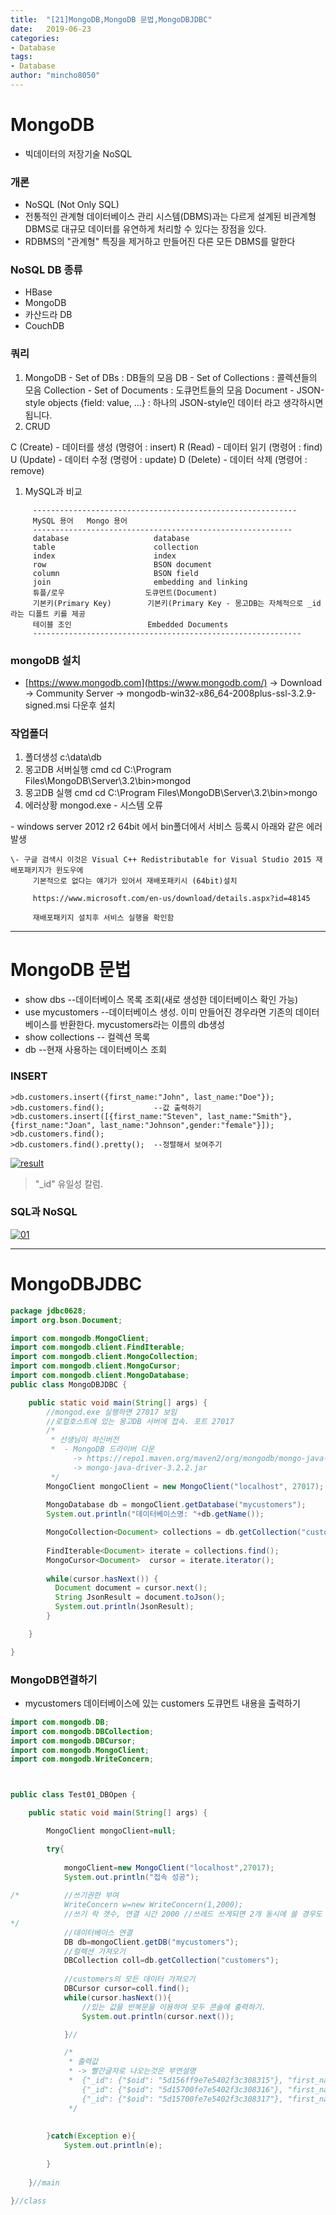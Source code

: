 ```yaml
---
title:  "[21]MongoDB,MongoDB 문법,MongoDBJDBC"
date:   2019-06-23
categories: 
- Database
tags: 
- Database
author: "mincho8050"
---
```




# MongoDB

- 빅데이터의 저장기술 NoSQL

### 개론

- NoSQL (Not Only SQL)
- 전통적인 관계형 데이터베이스 관리 시스템(DBMS)과는 다르게 설계된 비관계형 DBMS로 대규모 데이터를 유연하게 처리할 수 있다는 장점을 있다.
- RDBMS의 "관계형" 특징을 제거하고 만들어진 다른 모든 DBMS를 말한다

### NoSQL DB 종류

- HBase
- MongoDB
- 카산드라 DB
- CouchDB

### 쿼리

1. MongoDB - Set of DBs : DB들의 모음 DB - Set of Collections : 콜렉션들의 모음 Collection - Set of Documents : 도큐먼트들의 모음 Document - JSON-style objects {field: value, …} : 하나의 JSON-style인 데이터 라고 생각하시면됩니다.
2. CRUD

 C (Create) - 데이터를 생성 (명령어 : insert)  R (Read) - 데이터 읽기 (명령어 : find)  U (Update) - 데이터 수정 (명령어 : update)  D (Delete) - 데이터 삭제 (명령어 : remove)

1. MySQL과 비교

```
     -----------------------------------------------------------
     MySQL 용어   Mongo 용어 
     ----------------------------------------------------------
     database     				database 
     table        				collection 
     index        				index
     row          				BSON document
     column       				BSON field
     join         				embedding and linking
     튜플/로우     				도큐먼트(Document)
     기본키(Primary Key)        기본키(Primary Key - 몽고DB는 자체적으로 _id라는 디폴트 키를 제공
     테이블 조인                 Embedded Documents
     ------------------------------------------------------------
```



### mongoDB 설치

- [https://www.mongodb.com](https://www.mongodb.com/) -> Download -> Community Server -> mongodb-win32-x86_64-2008plus-ssl-3.2.9-signed.msi 다운후 설치



### 작업폴더

1. 폴더생성 c:\data\db
2. 몽고DB 서버실행 cmd cd C:\Program Files\MongoDB\Server\3.2\bin>mongod
3. 몽고DB 실행 cmd cd C:\Program Files\MongoDB\Server\3.2\bin>mongo
4. 에러상황 mongod.exe - 시스템 오류

\- windows server 2012 r2 64bit 에서 bin폴더에서 서비스 등록시 아래와 같은 에러 발생

```
\- 구글 검색시 이것은 Visual C++ Redistributable for Visual Studio 2015 재배포패키지가 윈도우에
     기본적으로 없다는 얘기가 있어서 재배포패키시 (64bit)설치
     
     https://www.microsoft.com/en-us/download/details.aspx?id=48145
     
     재배포패키지 설치후 서비스 실행을 확인함
```





------



# MongoDB 문법

- show dbs --데이터베이스 목록 조회(새로 생성한 데이터베이스 확인 가능)
- use mycustomers --데이터베이스 생성. 이미 만들어진 경우라면 기존의 데이터베이스를 반환한다. mycustomers라는 이름의 db생성
- show collections -- 컬렉션 목록
- db --현재 사용하는 데이터베이스 조회

### INSERT

```
>db.customers.insert({first_name:"John", last_name:"Doe"});
>db.customers.find();			--값 출력하기
>db.customers.insert([{first_name:"Steven", last_name:"Smith"},{first_name:"Joan", last_name:"Johnson",gender:"female"}]);
>db.customers.find();
>db.customers.find().pretty();	--정렬해서 보여주기
```

[![result](https://user-images.githubusercontent.com/49340180/60311278-72fcf980-9991-11e9-80fc-ab5a82db9998.PNG)](https://user-images.githubusercontent.com/49340180/60311278-72fcf980-9991-11e9-80fc-ab5a82db9998.PNG)

> "_id" 유일성 칼럼.

### SQL과 NoSQL

[![01](https://user-images.githubusercontent.com/49340180/60311597-dc313c80-9992-11e9-8f48-d317ca13c517.PNG)](https://user-images.githubusercontent.com/49340180/60311597-dc313c80-9992-11e9-8f48-d317ca13c517.PNG)







------





# MongoDBJDBC



```java
package jdbc0628;
import org.bson.Document;

import com.mongodb.MongoClient;
import com.mongodb.client.FindIterable;
import com.mongodb.client.MongoCollection;
import com.mongodb.client.MongoCursor;
import com.mongodb.client.MongoDatabase;
public class MongoDBJDBC {

	public static void main(String[] args) {
		//mongod.exe 실행하면 27017 보임
        //로컬호스트에 있는 몽고DB 서버에 접속. 포트 27017
		/*
		 * 선생님이 하신버전
		 * 	- MongoDB 드라이버 다운
			  -> https://repo1.maven.org/maven2/org/mongodb/mongo-java-driver/
			  -> mongo-java-driver-3.2.2.jar
		 */
        MongoClient mongoClient = new MongoClient("localhost", 27017); 
        
        MongoDatabase db = mongoClient.getDatabase("mycustomers");
        System.out.println("데이터베이스명: "+db.getName());

        MongoCollection<Document> collections = db.getCollection("customers");
        
        FindIterable<Document> iterate = collections.find();
        MongoCursor<Document>  cursor = iterate.iterator();
        
        while(cursor.hasNext()) {
          Document document = cursor.next();
          String JsonResult = document.toJson();
          System.out.println(JsonResult);
        }

	}

}
```



### MongoDB연결하기

- mycustomers 데이터베이스에 있는 customers 도큐먼트 내용을 출력하기

```java
import com.mongodb.DB;
import com.mongodb.DBCollection;
import com.mongodb.DBCursor;
import com.mongodb.MongoClient;
import com.mongodb.WriteConcern;



public class Test01_DBOpen {

	public static void main(String[] args) {

		MongoClient mongoClient=null;

		try{
			
			mongoClient=new MongoClient("localhost",27017);
			System.out.println("접속 성공");
			
/*			//쓰기권한 부여
			WriteConcern w=new WriteConcern(1,2000);
			//쓰기 락 갯수, 연결 시간 2000 //쓰레드 쓰게되면 2개 동시에 쓸 경우도 생기니까
*/			
			//데이터베이스 연결
			DB db=mongoClient.getDB("mycustomers");
			//컬렉션 가져오기
			DBCollection coll=db.getCollection("customers");
			
			//customers의 모든 데이터 가져오기
			DBCursor cursor=coll.find();
			while(cursor.hasNext()){
				//있는 값을 반복문을 이용하여 모두 콘솔에 출력하기.
				System.out.println(cursor.next());

			}//

			/*
			 * 출력값
			 * -> 빨간글자로 나오는것은 부연설명
			 * 	{"_id": {"$oid": "5d156ff9e7e5402f3c308315"}, "first_name": "John", "last_name": "Doe"}
				{"_id": {"$oid": "5d15700fe7e5402f3c308316"}, "first_name": "Steven", "last_name": "Smith"}
				{"_id": {"$oid": "5d15700fe7e5402f3c308317"}, "first_name": "Joan", "last_name": "Johnson", "gender": "female"}
			 */
			
			
		}catch(Exception e){
			System.out.println(e);
			
		}
		
	}//main

}//class
```

